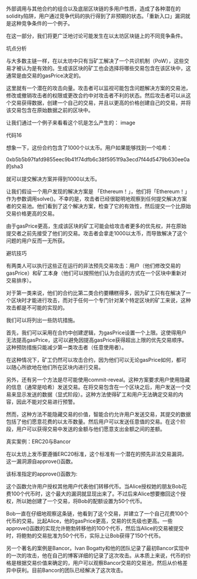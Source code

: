 外部调用与其他合约的组合以及底层区块链的多用户性质，造成了各种潜在的solidity陷阱，用户通过竞争代码的执行得到了非预期的状态。「重新入口」漏洞就是这种竞争条件的一个例子。

在这一部分，我们将更广泛地讨论可能发生在以太坊区块链上的不同竞争条件。

坑点分析

与大多数主链一样，在以太坊中只有当矿工解决了一个共识机制（PoW），这些交易才被认为是有效的。生成该区块的矿工也会选择将哪些交易包含在该区块中，这通常是由交易的gasPrice决定的。

这里就有一个潜在的攻击向量。攻击者可以监视可能包含问题解决方案的交易池，修改或撤销攻击者的权限或更改合约中对攻击者不利的状态。然后攻击者可以从这个交易获得数据，创建一个自己的交易，并且以更高的价格创建自己的交易，并将该交易包含在原始数据之前的区块中。

让我们通过一个例子来看看这个坑是怎么产生的：
image

代码16

想象一下，这份合约包含了1000个以太币。用户如果能够找到一个哈希：

0xb5b5b97fafd9855eec9b41f74dfb6c38f5951f9a3ecd7f44d5479b630ee0a的sha3

就可以提交解决方案并得到1000以太币。

让我们假设一个用户发现的解决方案是 「Ethereum！」，他们将「Ethereum！」 作为参数调用solve()。不幸的是，攻击者已经很聪明地观察到任何提交解决方案者的交易池。他们看到了这个解决方案，检查了它的有效性，然后提交一个比原始交易价格更高的交易。

由于gasPrice更高，生成该区块的矿工可能会给攻击者更多的优先权，并在原始提交者之前先接受了他们的交易。攻击者会拿走1000以太币，而导致解决了这个问题的用户反而一无所获。

避坑技巧

有两类人可以执行这些正在运行的非法预先交易攻击：用户（他们修改交易的gasPrice）和矿工本身（他们可以按照他们认为合适的方式在一个区块中重新对交易排序）。

对于第一类来说，他们的合约比第二类合约要糟糕得多，因为矿工只有在解决了一个区块时才能进行攻击，而对于任何一个专门针对某个特定区块的矿工来说，这种攻击都是不可能的实现的。

我们可以将列出一些防坑措施。

首先，我们可以采用在合约中创建逻辑，为gasPrice设置一个上限。这使得用户无法提高gasPrice，这可以避免因提高gasPrice获得超出上限的优先交易顺序。这种预防措施只能减少第一类攻击者（任意使用者）。

在这种情况下，矿工仍然可以攻击合约，因为他们可以无论gasPrice如何，都可以随心所欲地在他们所在区块内进行交易。

另外，还有另一个方法是尽可能使用commit-reveal。这种方案要求用户使用隐藏的信息（通常是哈希）发送交易。在将交易包含在一个区块之后，用户发送一个交易来显示发送的数据（显式阶段）。这种方法使得矿工和用户无法确定交易的内容，因此不能对交易进行预警。

然而，这种方法不能隐藏交易的价值，智能合约允许用户发送交易，其提交的数据包括了他们愿意花费的以太币数量。然后用户可以发送任意值的交易。在这个阶段，用户可以获得交易中发送的金额与他们愿意支出金额之间的差额。

真实案例：ERC20与Bancor

在以太坊上发币要遵循ERC20标准，这个标准有一个潜在的预先非法交易漏洞，这一漏洞源自approve()函数。

该标准指定的approve()函数为:

这个函数允许用户授权其他用户代表他们转移代币。当Alice授权她的朋友Bob花费100个代币时，这个最大的漏洞就显现出来了。不过后来Alice想要撤回这个授权，所以她创建了一个交易，将Bob的配额设置为50个代币。

Bob一直在仔细地观察这条链，他看到了这个交易，并建立了一个自己花费100个代币的交易。比起Alice，他的gasPrice更高，交易的优先级也更高。一些approve()函数的实现允许鲍勃转移他的100个代币，然后当Alice的交易被提交时，将鲍勃的交易批准为50个代币，实际上让Bob获得了150个代币。

另一个著名的案例是Bancor。Ivan Bogatty和他的团队记录了最初Bancor实现中的一次的攻击，他在自己的博客详细的记录了这次攻击。从本质上来说，代币的价格是根据交易价值来确定的，用户可以观察Bancor交易的交易池，然后从价格差异中获利。目前Bancor的团队已经解决了这次攻击。

